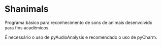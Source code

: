 # Shanimals
Programa básico para reconhecimento de sons de animais desenvolvido para fins acadêmicos.

É necessário o uso de pyAudioAnalysis e recomendado o uso de pyCharm.
